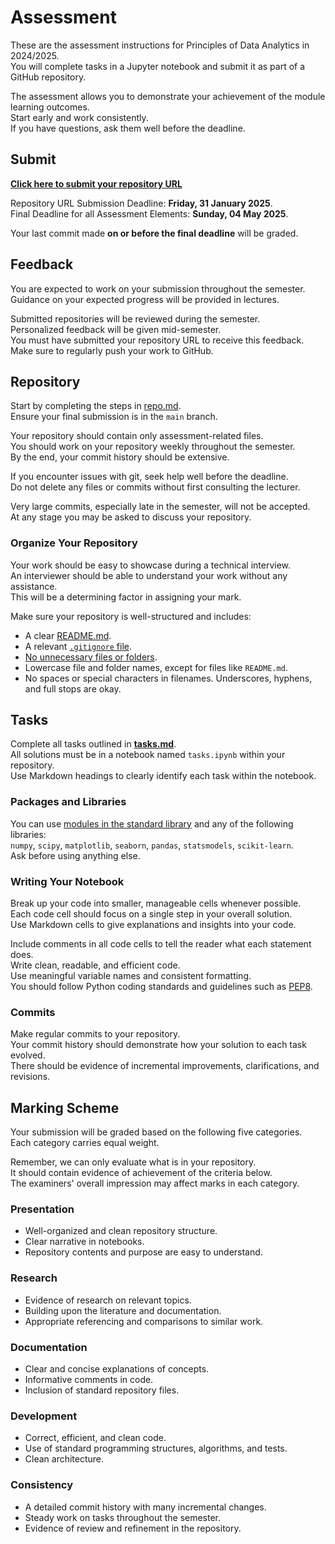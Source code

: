 # Assessment

These are the assessment instructions for Principles of Data Analytics in 2024/2025.  
You will complete tasks in a Jupyter notebook and submit it as part of a GitHub repository.  

The assessment allows you to demonstrate your achievement of the module learning outcomes.  
Start early and work consistently.  
If you have questions, ask them well before the deadline.  

## Submit

**[Click here to submit your repository URL](https://forms.office.com/e/hjfv791PQ2)**  

Repository URL Submission Deadline: **Friday, 31 January 2025**.  
Final Deadline for all Assessment Elements: **Sunday, 04 May 2025**.  

Your last commit made **on or before the final deadline** will be graded.  

## Feedback

You are expected to work on your submission throughout the semester.  
Guidance on your expected progress will be provided in lectures.  

Submitted repositories will be reviewed during the semester.  
Personalized feedback will be given mid-semester.  
You must have submitted your repository URL to receive this feedback.  
Make sure to regularly push your work to GitHub.  

## Repository

Start by completing the steps in [repo.md](repo.md).  
Ensure your final submission is in the `main` branch.  

Your repository should contain only assessment-related files.  
You should work on your repository weekly throughout the semester.  
By the end, your commit history should be extensive.  

If you encounter issues with git, seek help well before the deadline.  
Do not delete any files or commits without first consulting the lecturer.  

Very large commits, especially late in the semester, will not be accepted.  
At any stage you may be asked to discuss your repository.  

### Organize Your Repository

Your work should be easy to showcase during a technical interview.  
An interviewer should be able to understand your work without any assistance.  
This will be a determining factor in assigning your mark.  

Make sure your repository is well-structured and includes:

- A clear [README.md](https://docs.github.com/en/repositories/managing-your-repositorys-settings-and-features/customizing-your-repository/about-readmes).
- A relevant [`.gitignore` file](https://github.com/github/gitignore).
- [No unnecessary files or folders](https://realpython.com/python-git-github-intro/#what-not-to-add-to-a-git-repo).
- Lowercase file and folder names, except for files like `README.md`.
- No spaces or special characters in filenames. Underscores, hyphens, and full stops are okay.

## Tasks

Complete all tasks outlined in **[tasks.md](tasks.md)**.  
All solutions must be in a notebook named `tasks.ipynb` within your repository.  
Use Markdown headings to clearly identify each task within the notebook.  

### Packages and Libraries

You can use [modules in the standard library](https://en.wikipedia.org/wiki/Standard_library) and any of the following libraries:  
`numpy`, `scipy`, `matplotlib`, `seaborn`, `pandas`, `statsmodels`, `scikit-learn`.  
Ask before using anything else.  

### Writing Your Notebook

Break up your code into smaller, manageable cells whenever possible.  
Each code cell should focus on a single step in your overall solution.  
Use Markdown cells to give explanations and insights into your code.  

Include comments in all code cells to tell the reader what each statement does.  
Write clean, readable, and efficient code.  
Use meaningful variable names and consistent formatting.  
You should follow Python coding standards and guidelines such as [PEP8](https://peps.python.org/pep-0008/).  

### Commits

Make regular commits to your repository.  
Your commit history should demonstrate how your solution to each task evolved.  
There should be evidence of incremental improvements, clarifications, and revisions.  

## Marking Scheme

Your submission will be graded based on the following five categories.  
Each category carries equal weight.  

Remember, we can only evaluate what is in your repository.  
It should contain evidence of achievement of the criteria below.  
The examiners' overall impression may affect marks in each category.  

### Presentation

- Well-organized and clean repository structure.  
- Clear narrative in notebooks.  
- Repository contents and purpose are easy to understand.  

### Research

- Evidence of research on relevant topics.
- Building upon the literature and documentation.
- Appropriate referencing and comparisons to similar work.

### Documentation

- Clear and concise explanations of concepts.  
- Informative comments in code.  
- Inclusion of standard repository files.  

### Development

- Correct, efficient, and clean code.  
- Use of standard programming structures, algorithms, and tests.  
- Clean architecture.

### Consistency

- A detailed commit history with many incremental changes.  
- Steady work on tasks throughout the semester.  
- Evidence of review and refinement in the repository.  
